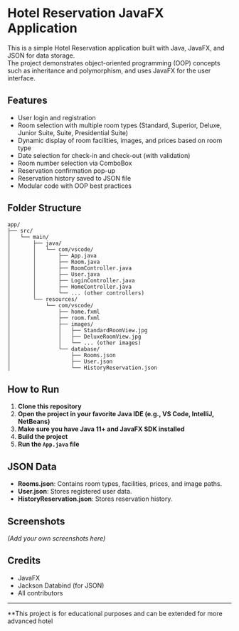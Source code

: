 # Hotel Reservation JavaFX Application

This is a simple Hotel Reservation application built with Java, JavaFX, and JSON for data storage.  
The project demonstrates object-oriented programming (OOP) concepts such as inheritance and polymorphism, and uses JavaFX for the user interface.

## Features

- User login and registration
- Room selection with multiple room types (Standard, Superior, Deluxe, Junior Suite, Suite, Presidential Suite)
- Dynamic display of room facilities, images, and prices based on room type
- Date selection for check-in and check-out (with validation)
- Room number selection via ComboBox
- Reservation confirmation pop-up
- Reservation history saved to JSON file
- Modular code with OOP best practices

## Folder Structure

```
app/
├── src/
│   └── main/
│       ├── java/
│       │   └── com/vscode/
│       │       ├── App.java
│       │       ├── Room.java
│       │       ├── RoomController.java
│       │       ├── User.java
│       │       ├── LoginController.java
│       │       ├── HomeController.java
│       │       └── ... (other controllers)
│       └── resources/
│           └── com/vscode/
│               ├── home.fxml
│               ├── room.fxml
│               ├── images/
│               │   ├── StandardRoomView.jpg
│               │   ├── DeluxeRoomView.jpg
│               │   └── ... (other images)
│               └── database/
│                   ├── Rooms.json
│                   ├── User.json
│                   └── HistoryReservation.json
```

## How to Run

1. **Clone this repository**
2. **Open the project in your favorite Java IDE (e.g., VS Code, IntelliJ, NetBeans)**
3. **Make sure you have Java 11+ and JavaFX SDK installed**
4. **Build the project**
5. **Run the `App.java` file**

## JSON Data

- **Rooms.json**: Contains room types, facilities, prices, and image paths.
- **User.json**: Stores registered user data.
- **HistoryReservation.json**: Stores reservation history.

## Screenshots

*(Add your own screenshots here)*

## Credits

- JavaFX
- Jackson Databind (for JSON)
- All contributors

---

**This project is for educational purposes and can be extended for more advanced hotel